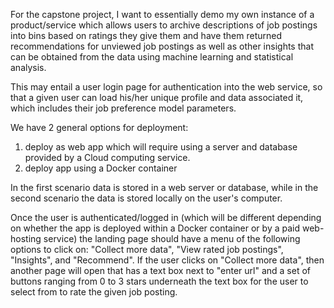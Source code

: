 For the capstone project, I want to essentially demo my own instance of a product/service which allows users to archive descriptions of job postings into bins based on ratings they give them and have them returned recommendations for unviewed job postings as well as other insights that can be obtained from the data using machine learning and statistical analysis. 

This may entail a user login page for authentication into the web service, so that a given user can load his/her unique profile and data associated it, which includes their job preference model parameters. 

We have 2 general options for deployment:
1. deploy as web app which will require using a server and database provided by a Cloud computing service.
2. deploy app using a Docker container

In the first scenario data is stored in a web server or database, while in the second scenario the data is stored locally on the user's computer. 

Once the user is authenticated/logged in (which will be different depending on whether the app is deployed within a Docker container or by a paid web-hosting service) the landing page should have a menu of the following options to click on: "Collect more data", "View rated job postings", "Insights", and "Recommend". If the user clicks on "Collect more data", then another page will open that has a text box next to "enter url" and a set of buttons ranging from 0 to 3 stars underneath the text box for the user to select from to rate the given job posting.  
